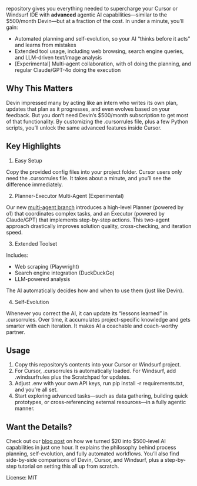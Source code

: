 repository gives you everything needed to supercharge your Cursor or Windsurf IDE with **advanced** agentic AI capabilities—similar to the $500/month Devin—but at a fraction of the cost. In under a minute, you’ll gain:

* Automated planning and self-evolution, so your AI “thinks before it acts” and learns from mistakes
* Extended tool usage, including web browsing, search engine queries, and LLM-driven text/image analysis
* [Experimental] Multi-agent collaboration, with o1 doing the planning, and regular Claude/GPT-4o doing the execution

## Why This Matters

Devin impressed many by acting like an intern who writes its own plan, updates that plan as it progresses, and even evolves based on your feedback. But you don’t need Devin’s $500/month subscription to get most of that functionality. By customizing the .cursorrules file, plus a few Python scripts, you’ll unlock the same advanced features inside Cursor.

## Key Highlights

1.	Easy Setup
   
   Copy the provided config files into your project folder. Cursor users only need the .cursorrules file. It takes about a minute, and you’ll see the difference immediately.

2.	Planner-Executor Multi-Agent (Experimental)

   Our new [multi-agent branch](https://github.com/grapeot/devin.cursorrules/tree/multi-agent) introduces a high-level Planner (powered by o1) that coordinates complex tasks, and an Executor (powered by Claude/GPT) that implements step-by-step actions. This two-agent approach drastically improves solution quality, cross-checking, and iteration speed.

3.	Extended Toolset

   Includes:
   
   * Web scraping (Playwright)
   * Search engine integration (DuckDuckGo)
   * LLM-powered analysis

   The AI automatically decides how and when to use them (just like Devin).

4.	Self-Evolution

   Whenever you correct the AI, it can update its “lessons learned” in .cursorrules. Over time, it accumulates project-specific knowledge and gets smarter with each iteration. It makes AI a coachable and coach-worthy partner.
	
## Usage

1.	Copy this repository’s contents into your Cursor or Windsurf project.
2.	For Cursor, .cursorrules is automatically loaded. For Windsurf, add .windsurfrules plus the Scratchpad for updates.
3.	Adjust .env with your own API keys, run pip install -r requirements.txt, and you’re all set.
4.	Start exploring advanced tasks—such as data gathering, building quick prototypes, or cross-referencing external resources—in a fully agentic manner.

## Want the Details?

Check out our [blog post](https://yage.ai/cursor-to-devin-en.html) on how we turned $20 into $500-level AI capabilities in just one hour. It explains the philosophy behind process planning, self-evolution, and fully automated workflows. You’ll also find side-by-side comparisons of Devin, Cursor, and Windsurf, plus a step-by-step tutorial on setting this all up from scratch.

License: MIT
